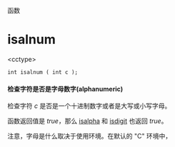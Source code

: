 函数

# isalnum

\<cctype\>

`int isalnum ( int c );`

#### 检查字符是否是字母数字(alphanumeric)

检查字符 _c_ 是否是一个十进制数字或者是大写或小写字母。

函数返回值是 _true_，那么 [isalpha](isalpha.md) 和 [isdigit](isdigit.md) 也返回 _true_。

注意，字母是什么取决于使用环境。在默认的 "C" 环境中，

